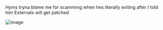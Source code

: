 Hyms tryna blame me for scamming when hes literally exiting after I told him Externals will get patched


![image](https://user-images.githubusercontent.com/110957334/184698353-b35db38f-8095-4543-b71c-b2e6b6a749bf.png)
